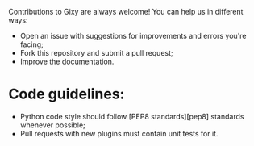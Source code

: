 Contributions to Gixy are always welcome! You can help us in different ways:
  * Open an issue with suggestions for improvements and errors you're facing;
  * Fork this repository and submit a pull request;
  * Improve the documentation.

# Code guidelines:
  * Python code style should follow [PEP8 standards][pep8] standards whenever possible;
  * Pull requests with new plugins must contain unit tests for it.
